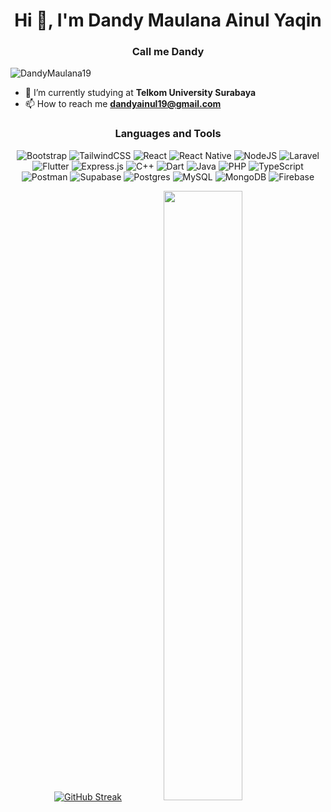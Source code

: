 <h1 align="center">Hi 👋, I'm Dandy Maulana Ainul Yaqin</h1>
<h3 align="center">Call me Dandy</h3>
<p align="left"> <img src="https://komarev.com/ghpvc/?username=DandyMaulana19&label=Profile%20views&color=0e75b6&style=flat" alt="DandyMaulana19" /> </p>

- 🔭 I’m currently studying at **Telkom University Surabaya**
- 📫 How to reach me **dandyainul19@gmail.com**

<h3 align="center">Languages and Tools</h3>

<div align="center">

![Bootstrap](https://img.shields.io/badge/bootstrap-%238511FA.svg?style=for-the-badge&logo=bootstrap&logoColor=white)
![TailwindCSS](https://img.shields.io/badge/tailwindcss-%2338B2AC.svg?style=for-the-badge&logo=tailwind-css&logoColor=white)
![React](https://img.shields.io/badge/react-%2320232a.svg?style=for-the-badge&logo=react&logoColor=%2361DAFB)
![React Native](https://img.shields.io/badge/react_native-%2320232a.svg?style=for-the-badge&logo=react&logoColor=%2361DAFB)
![NodeJS](https://img.shields.io/badge/node.js-6DA55F?style=for-the-badge&logo=node.js&logoColor=white)
![Laravel](https://img.shields.io/badge/laravel-%23FF2D20.svg?style=for-the-badge&logo=laravel&logoColor=white)
![Flutter](https://img.shields.io/badge/Flutter-%2302569B.svg?style=for-the-badge&logo=Flutter&logoColor=white)
![Express.js](https://img.shields.io/badge/express.js-%23404d59.svg?style=for-the-badge&logo=express&logoColor=%2361DAFB)
![C++](https://img.shields.io/badge/c++-%2300599C.svg?style=for-the-badge&logo=c%2B%2B&logoColor=white)
![Dart](https://img.shields.io/badge/dart-%230175C2.svg?style=for-the-badge&logo=dart&logoColor=white)
![Java](https://img.shields.io/badge/java-%23ED8B00.svg?style=for-the-badge&logo=openjdk&logoColor=white)
![PHP](https://img.shields.io/badge/php-%23777BB4.svg?style=for-the-badge&logo=php&logoColor=white)
![TypeScript](https://img.shields.io/badge/typescript-%23007ACC.svg?style=for-the-badge&logo=typescript&logoColor=white)
![Postman](https://img.shields.io/badge/Postman-FF6C37?style=for-the-badge&logo=postman&logoColor=white)
![Supabase](https://img.shields.io/badge/Supabase-3ECF8E?style=for-the-badge&logo=supabase&logoColor=white)
![Postgres](https://img.shields.io/badge/postgres-%23316192.svg?style=for-the-badge&logo=postgresql&logoColor=white)
![MySQL](https://img.shields.io/badge/mysql-4479A1.svg?style=for-the-badge&logo=mysql&logoColor=white)
![MongoDB](https://img.shields.io/badge/MongoDB-%234ea94b.svg?style=for-the-badge&logo=mongodb&logoColor=white)
![Firebase](https://img.shields.io/badge/firebase-a08021?style=for-the-badge&logo=firebase&logoColor=ffcd34)

</div>

<!-- <h3 align="center">Statistics</h3> -->
<!-- <div align="center"> -->
<!-- <a href="https://github.com/DandyMaulana19"> -->
<!-- <img align="center" src="http://github-profile-summary-cards.vercel.app/api/cards/profile-details?username=DandyMaulana19&theme=gotham" height="180em" /> -->
<!-- </div> -->

<div align="center">
  
[![GitHub Streak](https://github-readme-streak-stats.herokuapp.com?theme=highcontrast&user=DandyMaulana19&mode=weekly)](https://git.io/streak-stats)
  <img height="50%" width="auto" src ="https://github-readme-stats.vercel.app/api?username=DandyMaulana19&show_icons=true&count_private=true&theme=darcula&hide_border=true&hide=issues,contribs&bg_color=00000000">
<!--   <img height="50%" width="auto" src ="https://github-readme-stats.vercel.app/api/top-langs/?username=DandyMaulana19&layout=compact&hide_border=true&theme=darcula&bg_color=00000000&langs_count=6&hide=jupyter%20notebook,tex,css,php&exclude_repo=Pacman-AI">
   -->
  
</div>

<!-- <p align="center">
  <img align="left" src ="https://github-readme-stats.vercel.app/api/pin/?username=aveek-saha&repo=ytdx">
  <img align="right" src ="https://github-readme-stats.vercel.app/api/pin/?username=aveek-saha&repo=pixel-weather">
</p> -->

